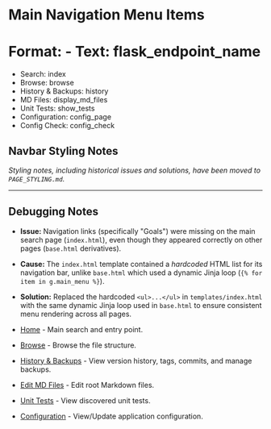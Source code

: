 # Main Navigation Menu Items

# Format: - Text: flask_endpoint_name

- Search: index
- Browse: browse
- History & Backups: history
- MD Files: display_md_files
- Unit Tests: show_tests
- Configuration: config_page
- Config Check: config_check

## Navbar Styling Notes

*Styling notes, including historical issues and solutions, have been moved to `PAGE_STYLING.md`.*

---

## Debugging Notes

*   **Issue:** Navigation links (specifically "Goals") were missing on the main search page (`index.html`), even though they appeared correctly on other pages (`base.html` derivatives).
*   **Cause:** The `index.html` template contained a *hardcoded* HTML list for its navigation bar, unlike `base.html` which used a dynamic Jinja loop (`{% for item in g.main_menu %}`).
*   **Solution:** Replaced the hardcoded `<ul>...</ul>` in `templates/index.html` with the same dynamic Jinja loop used in `base.html` to ensure consistent menu rendering across all pages. 

*   [Home](/) - Main search and entry point.
*   [Browse](/browse/) - Browse the file structure.
*   [History & Backups](/history) - View version history, tags, commits, and manage backups.
*   [Edit MD Files](/md_files) - Edit root Markdown files.
*   [Unit Tests](/tests) - View discovered unit tests.
*   [Configuration](/config) - View/Update application configuration. 